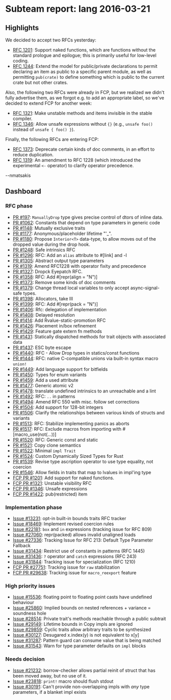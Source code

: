 # Subteam report: lang 2016-03-21

## Highlights

We decided to accept two RFCs yesterday:

- [RFC 1201](https://github.com/rust-lang/rfcs/pull/1201): Support
  naked functions, which are functions without the standard prologue
  and epilogue; this is primarily useful for low-level coding.
- [RFC 1244](https://github.com/rust-lang/rfcs/pull/1244): Extend the
  model for public/private declarations to permit declaring an item as
  public to a specific parent module, as well as permitting
  `pub(crate)` to define something which is public to the current
  crate but not other crates.

Also, the following two RFCs were already in FCP, but we realized we
didn't fully advertise them, as we forgot e.g. to add an appropriate
label, so we've decided to extend FCP for another week:

- [RFC 1321](https://github.com/rust-lang/rfcs/pull/1321): Make unstable
  methods and items invisible in the stable compiler.
- [RFC 1346](https://github.com/rust-lang/rfcs/pull/1346): Allow
  unsafe expressions without `{}` (e.g., `unsafe foo()` instead of
  `unsafe { foo() }`).

Finally, the following RFCs are entering FCP:

- [RFC 1373](https://github.com/rust-lang/rfcs/pull/1373): Deprecate
  certain kinds of doc comments, in an effort to reduce duplication.
- [RFC 1319](https://github.com/rust-lang/rfcs/pull/1319): An amendment
  to RFC 1228 (which introduced the experimental `<-` operator) to
  clarify operator precedence.

--nmatsakis

## Dashboard

### RFC phase

- [PR #197](https://github.com/rust-lang/rfcs/pull/197):
  `ManuallyDrop` type gives precise control of dtors of inline data.
- [PR #1062](https://github.com/rust-lang/rfcs/pull/1062):
  Constants that depend on type parameters in generic code
- [PR #1148](https://github.com/rust-lang/rfcs/pull/1148):
  Mutually exclusive traits
- [PR #1177](https://github.com/rust-lang/rfcs/pull/1177):
  Anonymous/placeholder lifetime "'_".
- [PR #1180](https://github.com/rust-lang/rfcs/pull/1180):
  Propose `Interior<T>` data-type, to allow moves out of the dropped value during the drop hook.
- [PR #1248](https://github.com/rust-lang/rfcs/pull/1248):
  Safe intrinsics RFC
- [PR #1296](https://github.com/rust-lang/rfcs/pull/1296):
  RFC: Add an `alias` attribute to #[link] and -l
- [PR #1305](https://github.com/rust-lang/rfcs/pull/1305):
  Abstract output type parameters
- [PR #1319](https://github.com/rust-lang/rfcs/pull/1319):
  Amend RFC1228 with operator fixity and precedence
- [PR #1327](https://github.com/rust-lang/rfcs/pull/1327):
  Dropck Eyepatch RFC.
- [PR #1358](https://github.com/rust-lang/rfcs/pull/1358):
  RFC: Add #[repr(align = "N")]
- [PR #1373](https://github.com/rust-lang/rfcs/pull/1373):
  Remove some kinds of doc comments
- [PR #1379](https://github.com/rust-lang/rfcs/pull/1379):
  Change thread local variables to only accept async-signal-safe types.
- [PR #1398](https://github.com/rust-lang/rfcs/pull/1398):
  Allocators, take III
- [PR #1399](https://github.com/rust-lang/rfcs/pull/1399):
  RFC: Add #[repr(pack = "N")]
- [PR #1406](https://github.com/rust-lang/rfcs/pull/1406):
  Rfc: delegation of implementation
- [PR #1408](https://github.com/rust-lang/rfcs/pull/1408):
  Delayed resolution
- [PR #1414](https://github.com/rust-lang/rfcs/pull/1414):
  Add Rvalue-static-promotion RFC
- [PR #1426](https://github.com/rust-lang/rfcs/pull/1426):
  Placement in/box refinement
- [PR #1429](https://github.com/rust-lang/rfcs/pull/1429):
  Feature gate extern fn methods
- [PR #1431](https://github.com/rust-lang/rfcs/pull/1431):
  Statically dispatched methods for trait objects with associated data
- [PR #1437](https://github.com/rust-lang/rfcs/pull/1437):
  ESC byte escape
- [PR #1440](https://github.com/rust-lang/rfcs/pull/1440):
  RFC - Allow Drop types in statics/const functions
- [PR #1444](https://github.com/rust-lang/rfcs/pull/1444):
  RFC: native C-compatible unions via built-in syntax macro `union!`
- [PR #1449](https://github.com/rust-lang/rfcs/pull/1449):
  Add language support for bitfields
- [PR #1450](https://github.com/rust-lang/rfcs/pull/1450):
  Types for enum variants
- [PR #1459](https://github.com/rust-lang/rfcs/pull/1459):
  Add a used attribute
- [PR #1477](https://github.com/rust-lang/rfcs/pull/1477):
  Generic atomic v2
- [PR #1478](https://github.com/rust-lang/rfcs/pull/1478):
  translate undefined intrinsics to an unreachable and a lint
- [PR #1492](https://github.com/rust-lang/rfcs/pull/1492):
  RFC: `..` in patterns
- [PR #1494](https://github.com/rust-lang/rfcs/pull/1494):
  Amend RFC 550 with misc. follow set corrections
- [PR #1504](https://github.com/rust-lang/rfcs/pull/1504):
  Add support for 128-bit integers
- [PR #1506](https://github.com/rust-lang/rfcs/pull/1506):
  Clarify the relationships between various kinds of structs and variants
- [PR #1513](https://github.com/rust-lang/rfcs/pull/1513):
  RFC: Stabilize implementing panics as aborts
- [PR #1517](https://github.com/rust-lang/rfcs/pull/1517):
  RFC: Exclude macros from importing with #[macro_use(not(...))]
- [PR #1520](https://github.com/rust-lang/rfcs/pull/1520):
  RFC: Generic const and static
- [PR #1521](https://github.com/rust-lang/rfcs/pull/1521):
  Copy clone semantics
- [PR #1522](https://github.com/rust-lang/rfcs/pull/1522):
  Minimal `impl Trait`
- [PR #1524](https://github.com/rust-lang/rfcs/pull/1524):
  Custom Dynamically Sized Types for Rust
- [PR #1539](https://github.com/rust-lang/rfcs/pull/1539):
  Revise type ascription operator to use type equality, not coercion
- [PR #1546](https://github.com/rust-lang/rfcs/pull/1546):
  Allow fields in traits that map to lvalues in impl'ing type
- [FCP PR #1201](https://github.com/rust-lang/rfcs/pull/1201):
  Add support for naked functions.
- [FCP PR #1321](https://github.com/rust-lang/rfcs/pull/1321):
  Unstable visibility RFC
- [FCP PR #1346](https://github.com/rust-lang/rfcs/pull/1346):
  Unsafe expressions
- [FCP PR #1422](https://github.com/rust-lang/rfcs/pull/1422):
  pub(restricted) item

### Implementation phase

- [Issue #13231](https://github.com/rust-lang/rust/issues/13231):
  opt-in built-in bounds traits RFC tracker
- [Issue #18469](https://github.com/rust-lang/rust/issues/18469):
  Implement revised coercion rules
- [Issue #22181](https://github.com/rust-lang/rust/issues/22181):
  `box` and `in` expressions (tracking issue for RFC 809)
- [Issue #27060](https://github.com/rust-lang/rust/issues/27060):
  repr(packed) allows invalid unaligned loads
- [Issue #27336](https://github.com/rust-lang/rust/issues/27336):
  Tracking Issue for RFC 213: Default Type Parameter Fallback
- [Issue #31434](https://github.com/rust-lang/rust/issues/31434):
  Restrict use of constants in patterns (RFC 1445)
- [Issue #31436](https://github.com/rust-lang/rust/issues/31436):
  `?` operator and `catch` expressions (RFC 243)
- [Issue #31844](https://github.com/rust-lang/rust/issues/31844):
  Tracking issue for specialization (RFC 1210)
- [FCP PR  #27751](https://github.com/rust-lang/rust/issues/27751):
  Tracking issue for `raw` stabilization
- [FCP PR  #29638](https://github.com/rust-lang/rust/issues/29638):
  Tracking issue for `macro_reexport` feature

### High priority issues

- [Issue #15536](https://github.com/rust-lang/rust/issues/15536):
  floating point to floating point casts have undefined behaviour
- [Issue #25860](https://github.com/rust-lang/rust/issues/25860):
  Implied bounds on nested references + variance = soundness hole
- [Issue #28514](https://github.com/rust-lang/rust/issues/28514):
  Private trait's methods reachable through a public subtrait
- [Issue #29149](https://github.com/rust-lang/rust/issues/29149):
  Lifetime bounds in Copy impls are ignored
- [Issue #29859](https://github.com/rust-lang/rust/issues/29859):
  Cyclic traits allow arbitrary traits to be synthesized
- [Issue #30127](https://github.com/rust-lang/rust/issues/30127):
  Desugared x.index(y) is not equivalent to x[y]
- [Issue #31287](https://github.com/rust-lang/rust/issues/31287):
  Pattern guard can consume value that is being matched
- [Issue #31543](https://github.com/rust-lang/rust/issues/31543):
  Warn for type parameter defaults on `impl` blocks

### Needs decision

- [Issue #21232](https://github.com/rust-lang/rust/issues/21232):
  borrow-checker allows partial reinit of struct that has been moved away, but no use of it.
- [Issue #23818](https://github.com/rust-lang/rust/issues/23818):
  `print!` macro should flush stdout
- [Issue #30191](https://github.com/rust-lang/rust/issues/30191):
  Can't provide non-overlapping impls with *any* type parameters, if a blanket impl exists
